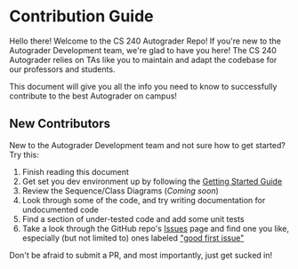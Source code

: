 # Contribution Guide

Hello there! Welcome to the CS 240 Autograder Repo! If you're new to the 
Autograder Development team, we're glad to have you here! The CS 240 
Autograder relies on TAs like you to maintain and adapt the codebase 
for our professors and students.

This document will give you all the info you need to know to successfully contribute to the best Autograder on campus!

## New Contributors
New to the Autograder Development team and not sure how to get 
started? Try this:

1. Finish reading this document
2. Get set you dev environment up by following the [Getting Started Guide](docs/getting-started/getting-started.md)
3. Review the Sequence/Class Diagrams (_Coming soon_)
4. Look through some of the code, and try writing documentation 
   for undocumented code
5. Find a section of under-tested code and add some unit tests
6. Take a look through the GitHub repo's [Issues](https://github.com/softwareconstruction240/autograder/issues) page
   and find one you like, especially (but not limited to) ones labeled
   ["good first issue"](https://github.com/softwareconstruction240/autograder/issues?q=is%3Aopen+is%3Aissue+label%3A%22good+first+issue%22)

Don't be afraid to submit a PR, and most importantly, just get sucked in!
